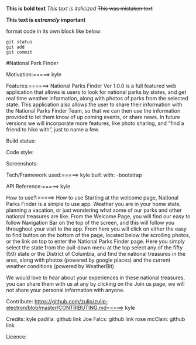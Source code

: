 **This is bold text**
*This text is italicized*
~~This was mistaken text~~

**This text is _extremely_ important**

format code in its own block like below:
```
git status
git add
git commit
```

#National Park Finder 


Motivation:=====> kyle


Features:======> 
National Parks Finder Ver 1.0.0 is a full featured web application that allows is users to look for national parks by states, and get real time weather information, along with photos of parks from the selected state.  This application also allows the user to share their information with the National Parks Finder Team, so that we can then use the information provided to let them know of up coming events, or share news.   In future versions we will incorporate more features, like photo sharing, and “find a friend to hike with”, just to name a few.   


Build status:


Code style:


Screenshots:


Tech/Framework used:=====> kyle
        built with:
            -bootstrap




API Reference:=====> kyle




How to use?:=====> 
How to use
Starting at the welcome page, National Parks Finder is a simple to use app.  Weather you are in your home state, planning a vacation, or just wondering what some of our parks and other national treasures are like.  From the Welcome Page, you will find our easy to follow Navigation Bar on the top of the screen, and this will follow you throughout your visit to the app. From here you will click on either the easy to find button on the bottom of the page,  located below the scrolling photos, or the link on top to enter the National Parks Finder page.  Here you simply select the state from the pull-down menu at the top select any of the fifty (50) state or the District of Columbia, and find the national treasures in the area, along with photos (powered by google places) and the current weather conditions (powered by WeatherBit)

We would love to hear about your experiences in these national treasures, you can share them with us at any by clicking on the Join us page, we will not share your personal information with anyone.  



Contribute: https://github.com/zulip/zulip-electron/blob/master/CONTRIBUTING.md=====> kyle


Credits:
    kyle padilla: github link
    Joe Falcs: github link
    rose mcClain: github link


Licence:


